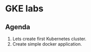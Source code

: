 # GKE labs

## Agenda
1. Lets create first Kubernetes cluster.
2. Create simple docker application.
